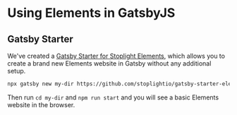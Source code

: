 # Using Elements in GatsbyJS

## Gatsby Starter

We've created a [Gatsby Starter for Stoplight Elements](https://github.com/stoplightio/gatsby-starter-elements), which allows you to create a brand new Elements website in Gatsby without any additional setup.

```bash
npx gatsby new my-dir https://github.com/stoplightio/gatsby-starter-elements
```

Then run `cd my-dir` and `npm run start` and you will see a basic Elements website in the browser.
